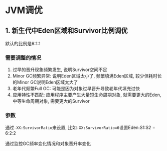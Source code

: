 # JVM调优

## 1. 新生代中Eden区域和Survivor比例调优

默认的比例是8:1:1

### 需要调整的情况

1. 过早的晋升现象频繁发生, 说明Survivor空间不足
2. Minor GC频繁异常: 说明Eden区域太小了, 频繁填满Eden区域, 较少但耗时长的Minor GC说明Eden区域太大了
3. 老年代频繁Full GC: 可能是因为对象过早晋升导致老年代填充过快
4. 应用特性不匹配: 应用程序主要产生大量短生命周期对象, 就需要更大的Eden, 中等生命周期对象, 需要更大的Survivor

### 参数

通过`-XX:SurvivorRatio`来设置, 比如`-XX:SurvivorRatio=6`设置Eden:S1:S2 = 6:2:2

通过监控GC频率变化情况和对象晋升率变化